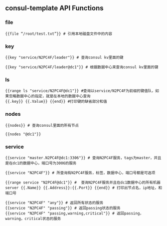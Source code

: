 ## consul-template API Functions

### file

	{{file “/root/test.txt”}} # 引用本地磁盘文件中的内容
	
### key

	{{key "service/N2PC4F/leader"}} # 查询consul kv里面的键

	{{key "service/N2PC4F/leader@dc1"}} # 根据数据中心来查询consul kv里面的键

### ls

	{{range ls "service/N2PC4F@dc1"}} #查询以service/N2PC4F为前缀的键值队，如果忽略数据中心的指定，就是在本地的数据中心查询
	{{.key}} {{.Value}} {{end}} #打印键的缺省部分和值	
	
### nodes

	{{nodes}} # 查询consul里面的所有节点
	
	{{nodes "@dc1"}}
	
### service

	{{service "master.N2PC4F@dc1:3306"}} # 查询N2PC4F服务，tags为master，并且是在dc1的数据中心，端口号为3006的服务
	
	{{service "N2PC4F"}} # 所查询有N2PC4F服务，标签，数据中心，端口号都是可选项
	
	{{range service "N2PC4F@dc1"}} #  查询N2PC4F服务并且在dc1数据中心的所有机器
	server {{.Name}} {{.Address}}:{{.Port}} {{end}} # 打印出节点名，ip地址，和端口号
	
	{{service "N2PC4F" "any"}} # 返回所有状态的服务
	{{service "N2PC4F" "passing"}} # 返回passing状态的服务
	{{service "N2PC4F" "passing,warning,critical"}} # 返回passing，warning，critical状态的服务
	
	
	
	
	
	
	
	
	
	
	
	
	
	
	
	
	
	
	
